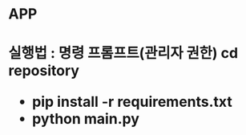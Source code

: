 # APP

<h1> 
  
  실행법 : 
  명령 프롬프트(관리자 권한)
 cd repository
  
  - pip install -r requirements.txt
  - python main.py
